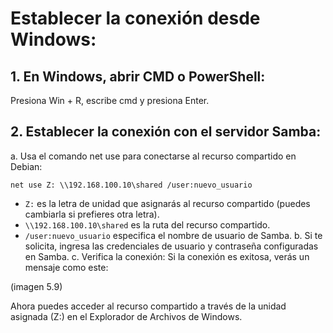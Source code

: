 # Establecer la conexión desde Windows:
## 1. En Windows, abrir CMD o PowerShell:
Presiona Win + R, escribe cmd y presiona Enter.
## 2. Establecer la conexión con el servidor Samba:
a. Usa el comando net use para conectarse al recurso compartido en Debian:

    net use Z: \\192.168.100.10\shared /user:nuevo_usuario
    
  - ``Z:`` es la letra de unidad que asignarás al recurso compartido (puedes cambiarla si prefieres otra letra).
  - ``\\192.168.100.10\shared`` es la ruta del recurso compartido.
  - ``/user:nuevo_usuario`` especifica el nombre de usuario de Samba.
b. Si te solicita, ingresa las credenciales de usuario y contraseña configuradas en Samba.
c. Verifica la conexión:
Si la conexión es exitosa, verás un mensaje como este:

(imagen 5.9)

Ahora puedes acceder al recurso compartido a través de la unidad asignada (Z:) en el Explorador de Archivos de Windows.
